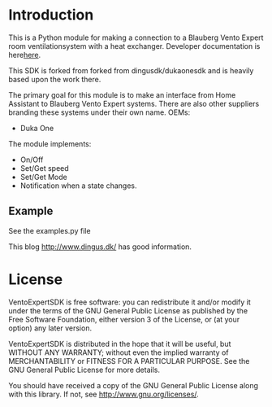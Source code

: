 # Introduction

This is a Python module for making a connection to a Blauberg Vento Expert room ventilationsystem with a heat exchanger. Developer documentation is here[here](
https://blaubergventilatoren.de/uploads/download/b133_4_1en_01preview.pdf). 

This SDK is forked from forked from dingusdk/dukaonesdk and is heavily based upon the work there.

The primary goal for this module is to make an interface from Home Assistant to Blauberg Vento Expert systems. There are also other suppliers branding these systems under their own name.
OEMs:
 * Duka One

The module implements:

* On/Off 
* Set/Get speed
* Set/Get Mode
* Notification when a state changes. 
 
## Example

See the examples.py file

This blog http://www.dingus.dk/ has  good information.

# License

VentoExpertSDK is free software: you can redistribute it and/or modify
it under the terms of the GNU General Public License as published by
the Free Software Foundation, either version 3 of the License, or
(at your option) any later version.

VentoExpertSDK is distributed in the hope that it will be useful,
but WITHOUT ANY WARRANTY; without even the implied warranty of
MERCHANTABILITY or FITNESS FOR A PARTICULAR PURPOSE.  See the
GNU General Public License for more details.

You should have received a copy of the GNU General Public License
along with this library.  If not, see <http://www.gnu.org/licenses/>.


